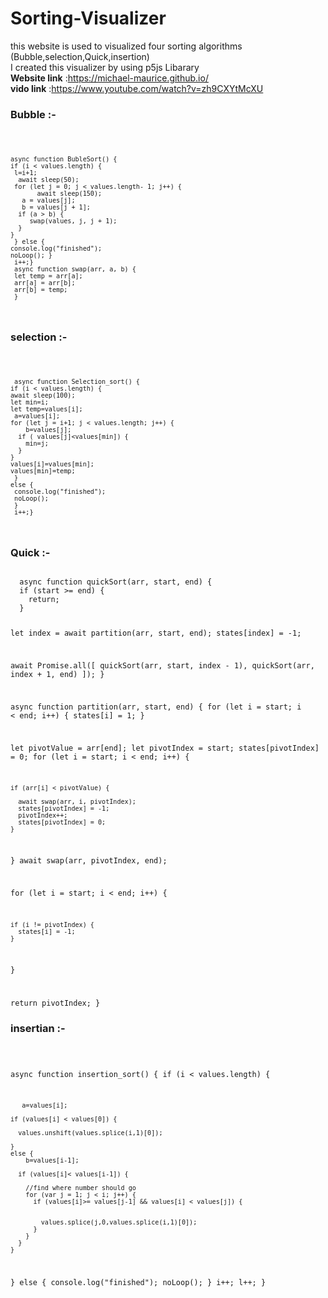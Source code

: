 # Sorting-Visualizer
this website is used to visualized four sorting algorithms </br>
(Bubble,selection,Quick,insertion) </br>
I created this visualizer by using p5js Libarary</br>
<b> Website link</b> :https://michael-maurice.github.io/</br>
<b> vido link</b> :https://www.youtube.com/watch?v=zh9CXYtMcXU</br>

<h3>Bubble :- </h3>
 <code>
 
    async function BubleSort() {
    if (i < values.length) {
     l=i+1;
      await sleep(50);
     for (let j = 0; j < values.length- 1; j++) {
           await sleep(150);
       a = values[j];
       b = values[j + 1];
      if (a > b) {
         swap(values, j, j + 1);
      }
    }
     } else {
    console.log("finished");
    noLoop(); }
     i++;}
     async function swap(arr, a, b) {
     let temp = arr[a];
     arr[a] = arr[b];
     arr[b] = temp;
     }
</code>


<h3>selection :- </h3>
  <code>
 
     async function Selection_sort() {
    if (i < values.length) {   
    await sleep(100);          
    let min=i;
    let temp=values[i];           
     a=values[i];
    for (let j = i+1; j < values.length; j++) {
        b=values[j];
      if ( values[j]<values[min]) {
        min=j;
      }
    }
    values[i]=values[min];
    values[min]=temp;
     } 
    else {
     console.log("finished");
     noLoop();
     }
     i++;}
</code>
<h3>Quick :- </h3>
<code>
  async function quickSort(arr, start, end) {
  if (start >= end) {
    return;
  }

  let index = await partition(arr, start, end);
  states[index] = -1;

  await Promise.all([
    quickSort(arr, start, index - 1),
    quickSort(arr, index + 1, end)
  ]);
}

async function partition(arr, start, end) {
  for (let i = start; i < end; i++) {
    states[i] = 1;
  }

  let pivotValue = arr[end];
  let pivotIndex = start;
  states[pivotIndex] = 0;
  for (let i = start; i < end; i++) {

    if (arr[i] < pivotValue) {

      await swap(arr, i, pivotIndex);
      states[pivotIndex] = -1;
      pivotIndex++;
      states[pivotIndex] = 0;
    }
  }
  await swap(arr, pivotIndex, end);

  for (let i = start; i < end; i++) {

    if (i != pivotIndex) {
      states[i] = -1;
    }
  }

  return pivotIndex;
}
  </code>

<h3>insertian :- </h3>
<code>
 
async function insertion_sort() {
  if (i < values.length) {

       a=values[i];

    if (values[i] < values[0]) {

      values.unshift(values.splice(i,1)[0]);

    }
    else {
        b=values[i-1];
     
      if (values[i]< values[i-1]) {

        //find where number should go
        for (var j = 1; j < i; j++) {
          if (values[i]>= values[j-1] && values[i] < values[j]) {

            
            values.splice(j,0,values.splice(i,1)[0]);
          }
        }
      }
    }
  } else {
    console.log("finished");
    noLoop();
  }
  i++;
  l++;
}
</code>
